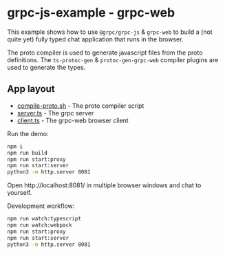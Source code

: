 # grpc-js-example - grpc-web

This example shows how to use `@grpc/grpc-js` & `grpc-web` to build a (not quite yet) fully typed chat application that runs in the browser.

The proto compiler is used to generate javascript files from the proto definitions. The `ts-protoc-gen` & `protoc-gen-grpc-web` compiler plugins are used to generate the types.

## App layout

- [compile-proto.sh](./compile-proto.sh) - The proto compiler script
- [server.ts](./server.ts) - The grpc server
- [client.ts](./client.ts) - The grpc-web browser client

Run the demo:

```bash
npm i
npm run build
npm run start:proxy
npm run start:server
python3 -m http.server 8081
```

Open http://localhost:8081/ in multiple browser windows and chat to yourself.

Development workflow:

```bash
npm run watch:typescript
npm run watch:webpack
npm run start:proxy
npm run start:server
python3 -m http.server 8081
```
